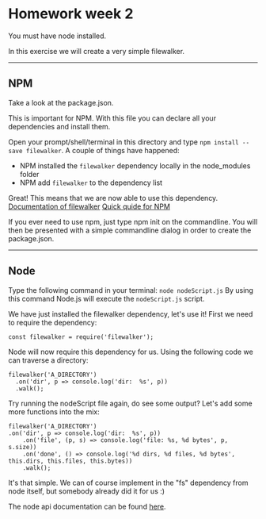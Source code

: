 # Homework week 2

You must have node installed.

In this exercise we will create a very simple filewalker.


---

## NPM

Take a look at the package.json.

This is important for NPM. With this file you can declare all your dependencies and install them.

Open your prompt/shell/terminal in this directory and type `npm install --save filewalker`.
A couple of things have happened:
 - NPM installed the `filewalker` dependency locally in the node_modules folder
 - NPM add `filewalker` to the dependency list
 
Great! This means that we are now able to use this dependency.
[Documentation of filewalker](https://www.npmjs.com/package/filewalker) 
[Quick quide for NPM](https://github.com/kss-node/kss-node/wiki/npm-quick-start-guide) 

If you ever need to use npm, just type npm init on the commandline.
You will then be presented with a simple commandline dialog in order to create the package.json.

---

## Node

Type the following command in your terminal: `node nodeScript.js`
By using this command Node.js will execute the `nodeScript.js` script.

We have just installed the filewalker dependency, let's use it!
First we need to require the dependency: 
```
const filewalker = require('filewalker');
```

Node will now require this dependency for us.
Using the following code we can traverse a directory:
```
filewalker('A_DIRECTORY')
  .on('dir', p => console.log('dir:  %s', p))
  .walk();
```

Try running the nodeScript file again, do see some output?
Let's add some more functions into the mix:
```
filewalker('A_DIRECTORY')
.on('dir', p => console.log('dir:  %s', p))
    .on('file', (p, s) => console.log('file: %s, %d bytes', p, s.size))
    .on('done', () => console.log('%d dirs, %d files, %d bytes', this.dirs, this.files, this.bytes))
    .walk();
```

It's that simple.
We can of course implement in the "fs" dependency from node itself, but somebody already did it for us :)

The node api documentation can be found [here](https://nodejs.org/api/).
